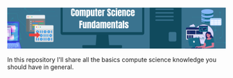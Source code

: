 ![CS Fundametals](./Assets/cs_fundamentals_poster.png)


In this repository I'll share all the basics compute science knowledge you should have in general.
